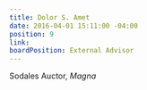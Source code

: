 ```yaml
---
title: Dolor S. Amet
date: 2016-04-01 15:11:00 -04:00
position: 9
link:
boardPosition: External Advisor
---
```


Sodales Auctor, *Magna*
